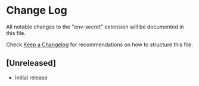 # Change Log

All notable changes to the "env-secret" extension will be documented in this file.

Check [Keep a Changelog](http://keepachangelog.com/) for recommendations on how to structure this file.

## [Unreleased]

- Initial release